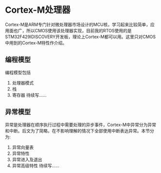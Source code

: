 # Cortex-M处理器
Cortex-M是ARM专门针对微处理器市场设计的MCU核，学习起来比较简单，应用面也广，所以CMOS使用该处理器实现，目前我的RTOS使用的是STM32F429IDISCOVERY开发板，理论上Cortex-M都可以用。这里只对CMOS中用到的Cortex-M特性作介绍。

## 编程模型
编程模型包括
1. 处理器模式
2. 栈
3. 寄存器
待续写......

## 异常模型
异常是处理器在顺序执行过程中需要处理的异步事件，Cortex-M中异常分为异常和中断。后文为了简略，在不影响理解的情况下全部使用中断表达异常。本节分为:
1. 异常向量表
2. 异常特性
3. 异常进入及退出
4. 异常高级特性
待续写......

